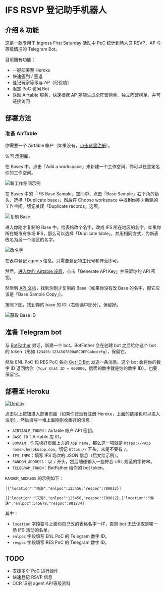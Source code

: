 # IFS RSVP 登记助手机器人

## 介绍 & 功能
这是一款专用于 Ingress First Saturday 活动中 PoC 统计到场人员 RSVP、AP 与等级情况的 Telegram Bot。

目前拥有功能：

- 一键部署至 Heroku
- 快速签到 / 签退
- 登记玩家等级与 AP（经验值）
- 限定 PoC 访问 Bot
- 联动 Airtable 服务，快速根据 AP 差额生成全阵营榜单、独立阵营榜单，并可链接访问

## 部署方法
### 准备 AirTable

你需要一个 Airtable 帐户（如果没有，[点击这里注册](https://airtable.com/invite/r/TCqAJZhy)）。

访问 [示例库](https://airtable.com/invite/l?inviteId=inv61JtROyXz3yLfa&inviteToken=d27558b20f20a5f78c5768cbd11a914e41e21faf3e7916fd4ab569f17f2778f5)，

在 Bases 中，点击「Add a workspace」来新建一个工作空间，你可以任意定名你的工作空间。

![新工作空间示例](https://i.imgur.com/VjKJ0et.png)

在 Bases 中的「IFS Base Sample」空间中，点击「Base Sample」右下角的箭头，选择「Duplicate base」，然后在 Choose workspace 中找到你刚才新建的工作空间。切记关闭「Duplicate records」选项。

![复制 Base](https://i.imgur.com/qc6zXrX.png)

进入你刚才复制的 Base 中。给表格改个名字，改成 IFS 所在地区的名字。如果你所在城市有多场 IFS，那么可以选择「Duplicate table」，并用相同方式，为新表改名为另一个地区的名字。

![改名字](https://i.imgur.com/7b9pT8W.png)

在表中登记 agents 信息。只需要登记特工代号和阵营即可。

然后，[进入你的 Airtable 设置](https://airtable.com/account)，点击「Generate API Key」并保留你的 API 密钥。

然后到 [API 文档](https://airtable.com/api)，找到你刚才复制的 Base（如果你没有改 Base 的名字，那它应该是「Base Sample Copy」）。

按照下图，找到你的 base 的 ID（右侧选中部分）。保留好。

![获取 Base ID](https://i.imgur.com/Zcu3x4E.png)

## 准备 Telegram bot

与 [BotFather](https://t.me/botfather) 对话，新建一个 bot。BotFather 会在创建 bot 之后给你这个 bot 的 token（形如 `123456:1234567890ABCDEFGabcdefg`），保留它。

然后 ENL PoC 和 RES PoC 各向 [Get ID Bot](https://t.me/get_id_bot) 发送一条消息。这个 bot 会将你的数字 ID 返回给你（`Your Chat ID = 000000`，后面的数字就是你的数字 ID）。也要保留它。

## 部署至 Heroku

[![Deploy](https://www.herokucdn.com/deploy/button.svg)](https://heroku.com/deploy)

点击以上按钮进入部署页面（如果你还没有注册 Heroku，上面的链接也可以进入注册），然后填写一堆上面刚刚收集好的信息：

- `AIRTABLE_TOKEN`：Airtable 帐户 API 密钥。
- `BASE_ID`：Airtable 库 ID。
- `DOMAIN`：你先填好页面上方的 `App name`，那么这一项就是 `https://<App name>.herokuapp.com`。切记 `https://` 开头，末尾不要有 `/`。
- `IFS_INFO`：填写 IFS 场次的 JSON 信息（后文给示例）。
- `RANDOM_ADDRESS`：以 `/` 开头，然后随便输入一些符合 URL 规范的字符串。
- `TELEGRAM_TOKEN`：BotFather 给你的 bot token。

`RANDOM_ADDRESS` 的示例如下：

```
[{"location":"南海","enlpoc":123456,"respoc":789012}]
```

```
[{"location":"天河","enlpoc":123456,"respoc":789012},{"location":"海珠","enlpoc":345678,"respoc":901234]
```

其中：

- `location` 字段要与上面你自己改的表格名字一样，否则 bot 无法读取是哪一场 IFS 活动的名单。
- `enlpoc` 字段填写 ENL PoC 的 Telegram 数字 ID。
- `respoc` 字段填写 RES PoC 的 Telegram 数字 ID。

## TODO

- 支援多个 PoC 进行操作
- 快速登记 RSVP 信息
- OCR 识别 agent AP/等级资料
